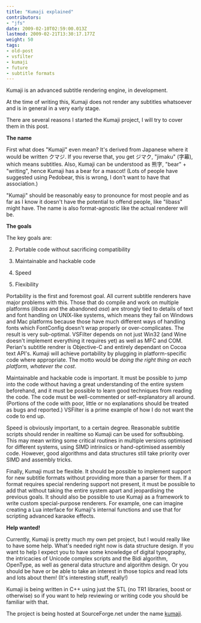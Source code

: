 ```yaml
---
title: "Kumaji explained"
contributors:
- "jfs"
date: 2009-02-10T02:59:00.013Z
lastmod: 2009-02-21T13:30:17.177Z
weight: 50
tags:
- old-post
- vsfilter
- kumaji
- future
- subtitle formats
---
```

Kumaji is an advanced subtitle rendering engine, in development.

At the time of writing this, Kumaji does not render any subtitles whatsoever and is in general in a very early stage.

There are several reasons I started the Kumaji project, I will try to cover them in this post.

**The name**

First what does "Kumaji" even mean? It's derived from Japanese where it would be written クマジ. If you reverse that, you get ジマク, "jimaku" (字幕), which means subtitles. Also, Kumaji can be understood as 熊字, "bear" + "writing", hence Kumaji has a bear for a mascot! (Lots of people have suggested using Pedobear, this is wrong, I don't want to have that association.)

"Kumaji" should be reasonably easy to pronounce for most people and as far as I know it doesn't have the potential to offend people, like "libass" might have. The name is also format-agnostic like the actual renderer will be.

**The goals**

The key goals are:

2. Portable code without sacrificing compatibility

4. Maintainable and hackable code

6. Speed

8. Flexibility


Portability is the first and foremost goal. All current subtitle renderers have major problems with this. Those that do compile and work on multiple platforms (*libass* and the abandoned *asa*) are strongly tied to details of text and font handling on UNIX-like systems, which means they fail on Windows and Mac platforms because those have much different ways of handling fonts which FontConfig doesn't wrap properly or over-complicates. The result is very sub-optimal. VSFilter depends on not just Win32 (and Wine doesn't implement everything it requires yet) as well as MFC and COM. Perian's subtitle rendrer is Objective-C and entirely dependant on Cocoa text API's. Kumaji will achieve portability by plugging in platform-specific code where appropriate. The motto would be *doing the right thing on each platform, whatever the cost*.

Maintainable and hackable code is important. It must be possible to jump into the code without having a great understanding of the entire system beforehand, and it must be possible to learn good techniques from reading the code. The code must be well-commented or self-explanatory all around. (Portions of the code with poor, little or no explanations should be treated as bugs and reported.) VSFilter is a prime example of how I do not want the code to end up.

Speed is obviously important, to a certain degree. Reasonable subtitle scripts should render in realtime so Kumaji can be used for softsubbing. This may mean writing some critical routines in multiple versions optimised for different systems, using SIMD intrinsics or hand-optimised assembly code. However, good algorithms and data structures still take priority over SIMD and assembly tricks.

Finally, Kumaji must be flexible. It should be possible to implement support for new subtitle formats without providing more than a parser for them. If a format requires special rendering support not present, it must be possible to add that without taking the entire system apart and jeopardising the previous goals. It should also be possible to use Kumaji as a framework to write custom special-purpose renderers. For example, one can imagine creating a Lua interface for Kumaji's internal functions and use that for scripting advanced karaoke effects.

**Help wanted!**

Currently, Kumaji is pretty much my own pet project, but I would really like to have some help. What's needed right now is data structure design. If you want to help I expect you to have some knowledge of digital typography, the intricacies of Unicode complex scripts and the Bidi algorithm, OpenType, as well as general data structure and algorithm design. Or you should be have or be able to take an interest in those topics and read lots and lots about them! (It's interesting stuff, really!)

Kumaji is being written in C++ using just the STL (no TR1 libraries, boost or otherwise) so if you want to help reviewing or writing code you should be familiar with that.

The project is being hosted at SourceForge.net under the name [kumaji](http://sourceforge.net/projects/kumaji/).

